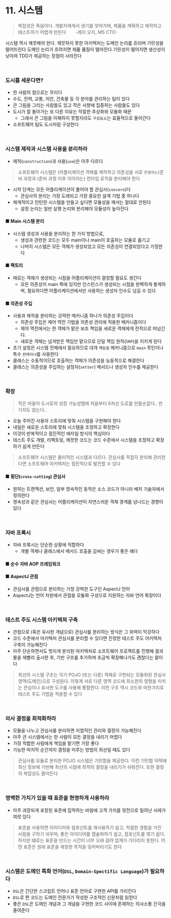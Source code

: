# 11. 시스템

> 복잡성은 죽음이다. 개발자에게서 생기를 앗아가며, 제품을 계획하고 제작하고 테스트하기 어렵게 만든다 ㅤㅤ-레이 오지, MS CTO-

시스템 역시 꺠끗해야 한다.
깨끗하지 못한 아키텍처는 도메인 논리를 흐리며 기민성을 떨어뜨린다
도메인 논리가 흐려지면 제품 품질이 떨어진다
기민성이 떨어지면 생산성이 낮아져 TDD가 제공하는 장점이 사라진다

<br />

### 도시를 세운다면?

- 한 사람의 힘으로는 무리다
- 수도, 전력, 교통, 치안, 건축물 등 각 분야를 관리하는 팀이 있다
- 큰 그림을 그리는 사람들도 있고 작은 사항에 집중하는 사람들도 있다
- 도시가 잘 돌아가는 또 다른 이유는 적절한 추상화와 모듈화 때문
  - 그래서 큰 그림을 이해하지 못할지라도 `구성요소`는 효율적으로 돌아간다
- 소프트웨어 팀도 도시처럼 구성한다

<br />

### 시스템 제작과 시스템 사용을 분리하라

- 제작(`construction`)과 사용(`use`)은 아주 다르다

> 소프트웨어 시스템은 (어플리케이션 객체를 제작하고 의존성을 서로 `연결하는`)준비 과정과 (준비 과정 이후 이어지는) 런타임 로직을 분리해야 한다

- 시작 단계는 모든 어플리케이션이 풀어야 할 관심사(`concern`)다
  - 관심사의 분리는 가장 도래되고 가장 중요한 설계 기법 중 하나다
- 체계적이고 탄탄한 시스템을 만들고 싶다면 모듈성을 꺠서는 절대로 안된다
  - 설정 논리는 일반 실행 논리와 분리해야 모듈성이 높아진다

#### ■ Main 시스템 분리

- 시스템 생성과 사용을 분리하는 한 가지 방법으로,
  - 생성과 관련한 코드는 모두 main이나 main이 호출하는 모듈로 옮기고
  - 나머지 시스템은 모든 객체가 생성되었고 모든 의존성이 연결되었다고 가정한다

#### ■ 팩토리

- 때로는 객체가 생성되는 시점을 어플리케이션이 결정할 필요도 생긴다
  - 모든 의존성이 main 쪽에 있지만 인스턴스가 생성되는 시점을 완벽하게 통제하며, 필요하다면 어플리케이션에서만 사용하는 생성자 인수도 넘길 수 있다

#### ■ 의존성 주입

- 사용과 제작을 분리하는 강력한 메커니즘 하나가 의존성 주입이다
  - 의존성 주입은 제어 역전 기법을 의존성 관리에 적용한 메커니즘이다
  - 제어 역전에서는 한 객체가 맡은 보조 책임을 새로운 객체에게 전적으로 떠넘긴다.
  - 새로운 객체는 넘겨받은 책임만 맡으므로 단일 책임 원칙(`SRP`)을 지키게 된다
- 초기 설정은 시스템 전체에서 필요하므로 대개 `책임질` 메커니즘으로 `main` 루틴이나 특수 `컨테이너`를 사용한다
- 클래스는 수동적이므로 호출하는 객체가 의존성을 능동적으로 해결한다
- 클래스는 의존성을 주입하는 설정자(`setter`) 메서드나 생성자 인수를 제공한다

<br />

### 확장

> 작은 마을이 도시로의 성장 가능성땜에 처음부터 6차선 도로를 만들순없다.. 반기지도 않는다..

- 오늘 주어진 사용자 스토리에 맞춰 시스템을 구현해야 한다
- 내일은 새로운 스토리에 맞춰 시스템을 조정하고 확장한다
- 이것이 반복적이고 점진적인 애자일 방식의 핵심이다
- 테스트 주도 개발, 리펙토링, 깨끗한 코드는 코드 수준에서 시스템을 조정하고 확장하기 쉽게 만든다

> 소프트웨어 시스템은 물리적인 시스템과 다르다. 관심사를 적절히 분리해 관리한다면 소프트웨어 아키텍처는 점진적으로 발전할 수 있다

#### ■ 횡단(`cross-cutting`) 관심사

- 원하는 트랜젝션, 보안, 일부 영속적인 동작은 소스 코드가 아니라 배치 기술자에서 정의한다
- 영속성과 같은 관심사는 어플리케이션이 자연스러운 객체 경계를 넘나드는 경향이 있다

<br />

### 자바 프록시

- 자바 프록시는 단순한 상황에 적합하다
  - 개별 객체나 클래스에서 메서드 호출을 감싸는 경우가 좋은 예다

#### ■ 순수 자바 AOP 프레임워크

#### ■ AspectJ 관점

- 관심사를 관점으로 분리하는 가정 강력한 도구인 AspectJ 언어
- AspectJ는 언어 차원에서 관점을 모듈화 구성으로 지원하는 자바 언어 확장이다

<br />

### 테스트 주도 시스템 아키텍쳐 구축

- 관점으로 (혹은 유사한 개념으로) 관심사를 분리하는 방식은 그 위력이 막강하다
- 코드 수준에서 아키텍처 관심사를 분리할 수 있다면 진정한 테스트 주도 아키텍처 구축이 가능해진다
- 아주 단순하면서도 멋지게 분리된 아키텍처로 소프트웨어 프로젝트를 진행해 결과물을 재빨리 출시한 후, 기반 구조를 추가하며 조금씩 확장해나가도 괜찮다는 말이다

> 최선의 시스템 구조는 각기 POJO (또는 다른) 객체로 구현되는 모듈화된 관심사 영역(도메인)으로 구성된다. 이렇게 서로 다른 영역 코드에 최소한의 영향을 미치는 관심이나 유사한 도구를 사용해 통합한다. 이런 구조 역시 코드와 마찬가지로 테스트 주도 기법을 적용할 수 있다

<br />

### 의사 결정을 최적화하라

- 모듈을 나누고 관심사를 분리하면 지엽적인 관리와 결정이 가능해진다
- 아주 큰 시스템에서는 한 사람이 모든 결정을 내리기 어렵다
- 가장 적합한 사람에게 책임을 맡기면 가장 좋다
- 가능한 마지막 순간까지 결정을 미루는 방법이 최선일 때도 있다

> 관심사를 모듈로 분리한 POJO 시스템은 기민함을 제공한다. 이런 기민함 덕택에 최신 정보에 기반해 최선의 시점에 최적의 결정을 내리기가 쉬워진다. 또한 결정의 복잡성도 줄어든다

<br />

### 명백한 가치가 있을 때 표준을 현명하게 사용하라

- 아주 과장되게 포장된 표준에 집착하는 바람에 고객 가치를 뒷전으로 밀려난 사례가 여럿 있다

> 표준을 사용하면 아이디어와 컴포넌트를 재사용하기 쉽고, 적절한 경험을 가진 사람을 구하기 쉬우며, 좋은 아이디어를 캡슐화하기 쉽고, 컴포넌트를 엮기 쉽다. <br />하지만 떄로는 표준을 만드는 시간이 너무 오래 걸려 업계가 기다리지 못한다. 어떤 표준은 원래 표준을 제정한 목적을 잊어버리기도 한다

<br />

### 시스템은 도메인 특화 언어(`DSL`, `Domain-Spectific Language`)가 필요하다

- `DSL`은 간단한 스크립트 언어나 표준 언어로 구현한 API를 가리킨다
- `DSL`로 짠 코드는 도메인 전문가가 작성한 구조적인 신문처럼 읽힌다
- 좋은 `DSL`은 도메인 개념과 그 개념을 구현한 코드 사이에 존재하는 의사소통 간극을 줄여준다

<br /><br />
